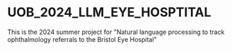 # UOB_2024_LLM_EYE_HOSPTITAL
This is the 2024 summer project for "Natural language processing to track ophthalmology referrals to the Bristol Eye Hospital"
